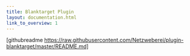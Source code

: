 ```yaml
---
title: Blanktarget Plugin
layout: documentation.html
link_to_overview: 1
---
```


[githubreadme https://raw.githubusercontent.com/Netzweberei/plugin-blanktarget/master/README.md]
